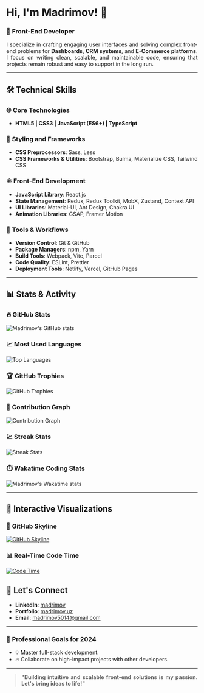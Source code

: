 <div align="justify">

# Hi, I'm **Madrimov**! 👋

### 🚀 **Front-End Developer**

I specialize in crafting engaging user interfaces and solving complex front-end problems for **Dashboards**, **CRM systems**, and **E-Commerce platforms**. I focus on writing clean, scalable, and maintainable code, ensuring that projects remain robust and easy to support in the long run.

---

## 🛠 **Technical Skills**

### 🌐 **Core Technologies**
- **HTML5 | CSS3 | JavaScript (ES6+) | TypeScript**

### 🎨 **Styling and Frameworks**
- **CSS Preprocessors**: Sass, Less
- **CSS Frameworks & Utilities**: Bootstrap, Bulma, Materialize CSS, Tailwind CSS

### ⚛️ **Front-End Development**
- **JavaScript Library**: React.js
- **State Management**: Redux, Redux Toolkit, MobX, Zustand, Context API
- **UI Libraries**: Material-UI, Ant Design, Chakra UI
- **Animation Libraries**: GSAP, Framer Motion

### 🧰 **Tools & Workflows**
- **Version Control**: Git & GitHub
- **Package Managers**: npm, Yarn
- **Build Tools**: Webpack, Vite, Parcel
- **Code Quality**: ESLint, Prettier
- **Deployment Tools**: Netlify, Vercel, GitHub Pages

---

## 📊 **Stats & Activity**

### 🔥 **GitHub Stats**
![Madrimov's GitHub stats](https://github-readme-stats.vercel.app/api?username=madrimovDev&show_icons=true&theme=radical&hide_border=true&count_private=true)

### 📈 **Most Used Languages**
![Top Languages](https://github-readme-stats.vercel.app/api/top-langs/?username=madrimovDev&layout=compact&theme=radical&hide_border=true)

### 🏆 **GitHub Trophies**
![GitHub Trophies](https://github-profile-trophy.vercel.app/?username=madrimovDev&theme=radical&no-frame=true&margin-w=15)

### 🚀 **Contribution Graph**
![Contribution Graph](https://github-readme-activity-graph.vercel.app/graph?username=madrimovDev&theme=radical&hide_border=true)

### 💹 **Streak Stats**
![Streak Stats](https://github-readme-streak-stats.herokuapp.com/?user=madrimovDev&theme=radical&hide_border=true)

### ⏱️ **Wakatime Coding Stats**
![Madrimov's Wakatime stats](https://github-readme-stats.vercel.app/api/wakatime?username=madrimovDev&theme=radical&layout=compact&hide_border=true)

---

## 🚀 **Interactive Visualizations**

### 📌 **GitHub Skyline**
[![GitHub Skyline](https://skyline.github.com/madrimovDev/2023)](https://skyline.github.com/madrimovDev/2023)

### 📊 **Real-Time Code Time**
[![Code Time](https://wakatime.com/badge/user/madrimovDev.svg)](https://wakatime.com/@madrimovDev)


## 🌟 **Let's Connect**

- **LinkedIn**: [madrimov](www.linkedin.com/in/madrimov)
- **Portfolio**: [madrimov.uz](https://madrimov.uz)
- **Email**: [madrimov5014@gmail.com](mailto:madrimov5014@gmail.com)

---

### 🎯 **Professional Goals for 2024**
- 💡 Master full-stack development.
- 🔥 Collaborate on high-impact projects with other developers.

---

> **"Building intuitive and scalable front-end solutions is my passion. Let's bring ideas to life!"**

</div>
